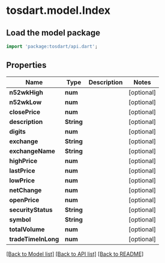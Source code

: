 # tosdart.model.Index

## Load the model package
```dart
import 'package:tosdart/api.dart';
```

## Properties
Name | Type | Description | Notes
------------ | ------------- | ------------- | -------------
**n52wkHigh** | **num** |  | [optional] 
**n52wkLow** | **num** |  | [optional] 
**closePrice** | **num** |  | [optional] 
**description** | **String** |  | [optional] 
**digits** | **num** |  | [optional] 
**exchange** | **String** |  | [optional] 
**exchangeName** | **String** |  | [optional] 
**highPrice** | **num** |  | [optional] 
**lastPrice** | **num** |  | [optional] 
**lowPrice** | **num** |  | [optional] 
**netChange** | **num** |  | [optional] 
**openPrice** | **num** |  | [optional] 
**securityStatus** | **String** |  | [optional] 
**symbol** | **String** |  | [optional] 
**totalVolume** | **num** |  | [optional] 
**tradeTimeInLong** | **num** |  | [optional] 

[[Back to Model list]](../README.md#documentation-for-models) [[Back to API list]](../README.md#documentation-for-api-endpoints) [[Back to README]](../README.md)


